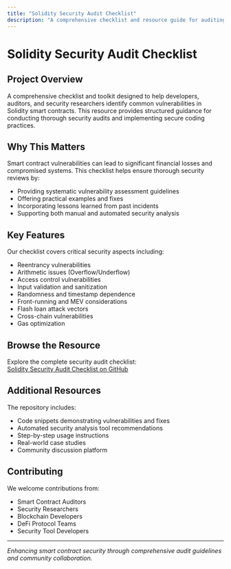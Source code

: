 ```yaml
---
title: "Solidity Security Audit Checklist"
description: "A comprehensive checklist and resource guide for auditing Solidity smart contracts"
---
```


# Solidity Security Audit Checklist

## Project Overview
A comprehensive checklist and toolkit designed to help developers, auditors, and security researchers identify common vulnerabilities in Solidity smart contracts. This resource provides structured guidance for conducting thorough security audits and implementing secure coding practices.

## Why This Matters
Smart contract vulnerabilities can lead to significant financial losses and compromised systems. This checklist helps ensure thorough security reviews by:
- Providing systematic vulnerability assessment guidelines
- Offering practical examples and fixes
- Incorporating lessons learned from past incidents
- Supporting both manual and automated security analysis

## Key Features
Our checklist covers critical security aspects including:
- Reentrancy vulnerabilities
- Arithmetic issues (Overflow/Underflow)
- Access control vulnerabilities
- Input validation and sanitization
- Randomness and timestamp dependence
- Front-running and MEV considerations
- Flash loan attack vectors
- Cross-chain vulnerabilities
- Gas optimization

## Browse the Resource
Explore the complete security audit checklist:  
[Solidity Security Audit Checklist on GitHub](https://github.com/iAnonymous3000/solidity-security-audit-checklist)

## Additional Resources
The repository includes:
- Code snippets demonstrating vulnerabilities and fixes
- Automated security analysis tool recommendations
- Step-by-step usage instructions
- Real-world case studies
- Community discussion platform

## Contributing
We welcome contributions from:
- Smart Contract Auditors
- Security Researchers
- Blockchain Developers
- DeFi Protocol Teams
- Security Tool Developers

---

*Enhancing smart contract security through comprehensive audit guidelines and community collaboration.*
